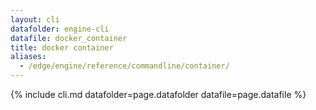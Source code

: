 ```yaml
---
layout: cli
datafolder: engine-cli
datafile: docker_container
title: docker container
aliases:
  - /edge/engine/reference/commandline/container/
---
```

<!--
This page is automatically generated from Docker's source code. If you want to
suggest a change to the text that appears here, open a ticket or pull request
in the source repository on GitHub:

https://github.com/docker/cli
-->

{% include cli.md datafolder=page.datafolder datafile=page.datafile %}
